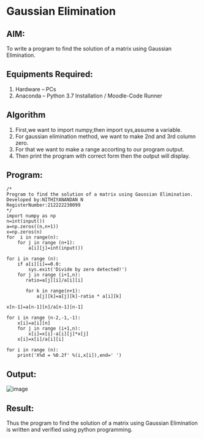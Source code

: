 # Gaussian Elimination

## AIM:
To write a program to find the solution of a matrix using Gaussian Elimination.

## Equipments Required:
1. Hardware – PCs
2. Anaconda – Python 3.7 Installation / Moodle-Code Runner

## Algorithm
1. First,we want to import numpy,then import sys,assume a variable.
2. For gaussian elimination method, we want to make 2nd and 3rd column zero.
3. For that we want to make a range accorting to our program output.
4. Then print the program with correct form then the output will display. 


## Program:
```
/*
Program to find the solution of a matrix using Gaussian Elimination.
Developed by:NITHIYANANDAN N 
RegisterNumber:212222230099 
*/
import numpy as np
n=int(input())
a=np.zeros((n,n+1))
x=np.zeros(n)
for  i in range(n):
    for j in range (n+1):
        a[i][j]=int(input())
        
for i in range (n):
    if a[i][i]==0.0:
        sys.exit('Divide by zero detected!')
    for j in range (i+1,n):
       ratio=a[j][i]/a[i][i]
            
       for k in range(n+1):
           a[j][k]=a[j][k]-ratio * a[i][k]
                
x[n-1]=a[n-1][n]/a[n-1][n-1]

for i in range (n-2,-1,-1):
    x[i]=a[i][n]
    for j in range (i+1,n):
        x[i]=x[i]-a[i][j]*x[j]
    x[i]=x[i]/a[i][i]
    
for i in range (n):
    print('X%d = %0.2f' %(i,x[i]),end=' ')
```

## Output:
![image](https://github.com/NITHIYANANDAN278/Gaussian/assets/121784636/a8a54d68-71b0-40e2-ba24-53a614627b56)


## Result:
Thus the program to find the solution of a matrix using Gaussian Elimination is written and verified using python programming.

